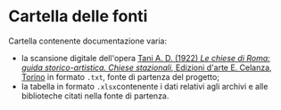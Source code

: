 # Cartella delle fonti

Cartella contenente documentazione varia:
* la scansione digitale dell'opera [Tani A. D. (1922) *Le chiese di Roma: guida storico-artistica. Chiese stazionali*, Edizioni d'arte E. Celanza, Torino](https://archive.org/details/lechiesediromagu00tani/page/n9/mode/2up) in formato `.txt`, fonte di partenza del progetto;
* la tabella in formato `.xlsx`contenente i dati relativi agli archivi e alle biblioteche citati nella fonte di partenza.
